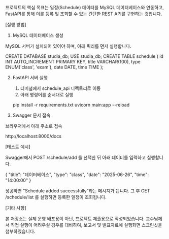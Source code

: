 프로젝트의 핵심 목표는 일정(Schedule) 데이터를 MySQL 데이터베이스와 연동하고, FastAPI를 통해 이를 등록 및 조회할 수 있는 간단한 REST API를 구현하는 것입니다.

[실행 방법]

1. MySQL 데이터베이스 생성
   
  MySQL 서버가 설치되어 있어야 하며, 아래 쿼리를 먼저 실행합니다.
  
  CREATE DATABASE studia_db;
  USE studia_db;
  CREATE TABLE schedule (
  id INT AUTO_INCREMENT PRIMARY KEY,
  title VARCHAR(100),
  type ENUM('class', 'exam'),
  date DATE,
  time TIME
  );

2. FastAPI 서버 실행
   
   1) 터미널에서 schedule_api 디렉토리로 이동
   2) 아래 명령어를 순서대로 실행
   
    pip install -r requirements.txt
    uvicorn main:app --reload

3. Swagger 문서 접속

  브라우저에서 아래 주소로 접속
  
  http://localhost:8000/docs
  
  [테스트 예시]
  
  Swagger에서 POST /schedule/add 를 선택한 뒤 아래 데이터를 입력하고 실행합니다.
  
  {
  "title": "데이터베이스",
  "type": "class",
  "date": "2025-06-26",
  "time": "14:00:00"
  }
  
  성공하면 "Schedule added successfully"라는 메시지가 뜹니다.
  그 후 GET /schedule/list 를 실행하면 등록한 일정이 조회됩니다.

[기타 사항]

  본 저장소는 실제 운영 배포용이 아닌, 프로젝트 제출용으로 작성되었습니다.
  교수님께서 직접 실행이 어려우실 경우를 대비하여, 보고서 및 발표자료에 실행화면 스크린샷을 첨부하였습니다.
